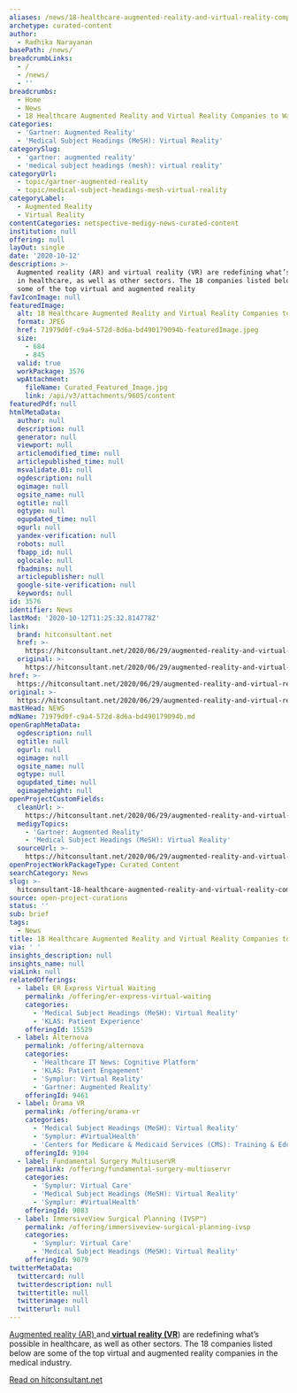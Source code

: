 ```yaml
---
aliases: /news/18-healthcare-augmented-reality-and-virtual-reality-companies-to-watch
archetype: curated-content
author:
  - Radhika Narayanan
basePath: /news/
breadcrumbLinks:
  - /
  - /news/
  - ''
breadcrumbs:
  - Home
  - News
  - 18 Healthcare Augmented Reality and Virtual Reality Companies to Watch
categories:
  - 'Gartner: Augmented Reality'
  - 'Medical Subject Headings (MeSH): Virtual Reality'
categorySlug:
  - 'gartner: augmented reality'
  - 'medical subject headings (mesh): virtual reality'
categoryUrl:
  - topic/gartner-augmented-reality
  - topic/medical-subject-headings-mesh-virtual-reality
categoryLabel:
  - Augmented Reality
  - Virtual Reality
contentCategories: netspective-medigy-news-curated-content
institution: null
offering: null
layOut: single
date: '2020-10-12'
description: >-
  Augmented reality (AR) and virtual reality (VR) are redefining what’s possible
  in healthcare, as well as other sectors. The 18 companies listed below are
  some of the top virtual and augmented reality 
favIconImage: null
featuredImage:
  alt: 18 Healthcare Augmented Reality and Virtual Reality Companies to Watch
  format: JPEG
  href: 71979d0f-c9a4-572d-8d6a-bd490179094b-featuredImage.jpeg
  size:
    - 684
    - 845
  valid: true
  workPackage: 3576
  wpAttachment:
    fileName: Curated_Featured_Image.jpg
    link: /api/v3/attachments/9605/content
featuredPdf: null
htmlMetaData:
  author: null
  description: null
  generator: null
  viewport: null
  articlemodified_time: null
  articlepublished_time: null
  msvalidate.01: null
  ogdescription: null
  ogimage: null
  ogsite_name: null
  ogtitle: null
  ogtype: null
  ogupdated_time: null
  ogurl: null
  yandex-verification: null
  robots: null
  fbapp_id: null
  oglocale: null
  fbadmins: null
  articlepublisher: null
  google-site-verification: null
  keywords: null
id: 3576
identifier: News
lastMod: '2020-10-12T11:25:32.814778Z'
link:
  brand: hitconsultant.net
  href: >-
    https://hitconsultant.net/2020/06/29/augmented-reality-and-virtual-reality-companies-to-watch/#.X4Q74dBKhPY
  original: >-
    https://hitconsultant.net/2020/06/29/augmented-reality-and-virtual-reality-companies-to-watch/#.X4Q74dBKhPY
href: >-
  https://hitconsultant.net/2020/06/29/augmented-reality-and-virtual-reality-companies-to-watch/#.X4Q74dBKhPY
original: >-
  https://hitconsultant.net/2020/06/29/augmented-reality-and-virtual-reality-companies-to-watch/#.X4Q74dBKhPY
mastHead: NEWS
mdName: 71979d0f-c9a4-572d-8d6a-bd490179094b.md
openGraphMetaData:
  ogdescription: null
  ogtitle: null
  ogurl: null
  ogimage: null
  ogsite_name: null
  ogtype: null
  ogupdated_time: null
  ogimageheight: null
openProjectCustomFields:
  cleanUrl: >-
    https://hitconsultant.net/2020/06/29/augmented-reality-and-virtual-reality-companies-to-watch/#.X4Q74dBKhPY
  medigyTopics:
    - 'Gartner: Augmented Reality'
    - 'Medical Subject Headings (MeSH): Virtual Reality'
  sourceUrl: >-
    https://hitconsultant.net/2020/06/29/augmented-reality-and-virtual-reality-companies-to-watch/#.X4Q74dBKhPY
openProjectWorkPackageType: Curated Content
searchCategory: News
slug: >-
  hitconsultant-18-healthcare-augmented-reality-and-virtual-reality-companies-to-watch
source: open-project-curations
status: ''
sub: brief
tags:
  - News
title: 18 Healthcare Augmented Reality and Virtual Reality Companies to Watch
via: ' '
insights_description: null
insights_name: null
viaLink: null
relatedOfferings:
  - label: ER Express Virtual Waiting
    permalink: /offering/er-express-virtual-waiting
    categories:
      - 'Medical Subject Headings (MeSH): Virtual Reality'
      - 'KLAS: Patient Experience'
    offeringId: 15529
  - label: Alternova
    permalink: /offering/alternova
    categories:
      - 'Healthcare IT News: Cognitive Platform'
      - 'KLAS: Patient Engagement'
      - 'Symplur: Virtual Reality'
      - 'Gartner: Augmented Reality'
    offeringId: 9461
  - label: Orama VR
    permalink: /offering/orama-vr
    categories:
      - 'Medical Subject Headings (MeSH): Virtual Reality'
      - 'Symplur: #VirtualHealth'
      - 'Centers for Medicare & Medicaid Services (CMS): Training & Education'
    offeringId: 9104
  - label: Fundamental Surgery MultiuserVR
    permalink: /offering/fundamental-surgery-multiuservr
    categories:
      - 'Symplur: Virtual Care'
      - 'Medical Subject Headings (MeSH): Virtual Reality'
      - 'Symplur: #VirtualHealth'
    offeringId: 9083
  - label: ImmersiveView Surgical Planning (IVSP™)
    permalink: /offering/immersiveview-surgical-planning-ivsp
    categories:
      - 'Symplur: Virtual Care'
      - 'Medical Subject Headings (MeSH): Virtual Reality'
    offeringId: 9079
twitterMetaData:
  twittercard: null
  twitterdescription: null
  twittertitle: null
  twitterimage: null
  twitterurl: null
---
```

<p><a href="https://hitconsultant.net/tag/augmented-reality/">Augmented reality (AR) </a>and<a href="https://hitconsultant.net/tag/virtual-reality/"><strong> virtual reality (VR</strong></a>) are redefining what’s possible in healthcare, as well as other sectors. The 18 companies listed below are some of the top virtual and augmented reality companies in the medical industry.&nbsp;</p><p><a href="https://hitconsultant.net/2020/06/29/augmented-reality-and-virtual-reality-companies-to-watch/#.X4Q74dBKhPY">Read on hitconsultant.net</a></p>